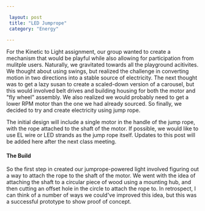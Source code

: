 ```yaml
---

 layout: post
 title: "LED Jumprope"
 category: "Energy"
 
---
```


For the Kinetic to Light assignment, our group wanted to create a mechanism that would be playful while also allowing for participation from mulitple users. Naturally, we gravitated towards all the playground acitivites. We thought about using swings, but realized the challenge in converting motion in two directions into a stable source of electricity. The next thought was to get a lazy susan to create a scaled-down version of a carousel, but this would involved belt drives and building housing for both the motor and "fly wheel" assembly. We also realized we would probably need to get a lower RPM motor than the one we had already sourced. So finally, we decided to try and create electricity using jump rope. 

The initial design will include a single motor in the handle of the jump rope, with the rope attached to the shaft of the motor. If possible, we would like to use EL wire or LED strands as the jump rope itself. Updates to this post will be added here after the next class meeting. 

#### The Build

So the first step in created our jumprope-powered light involved figuring out a way to attach the rope to the shaft of the motor. We went with the idea of attaching the shaft to a circular piece of wood using a mounting hub, and then cutting an offset hole in the circle to attach the rope to. In retrospect, I can think of a number of ways we could've improved this idea, but this was a successful prototype to show proof of concept. 



